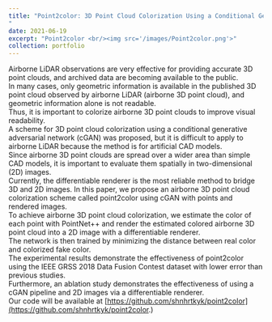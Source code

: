```yaml
---
title: "Point2color: 3D Point Cloud Colorization Using a Conditional Generative Network and Differentiable Rendering for Airborne LiDAR
"
date: 2021-06-19
excerpt: "Point2color <br/><img src='/images/Point2color.png'>"
collection: portfolio
---
```


Airborne LiDAR observations are very effective for providing accurate 3D point clouds, and archived data are becoming available to the public.  
In many cases, only geometric information is available in the published 3D point cloud observed by airborne LiDAR (airborne 3D point cloud), and geometric information alone is not readable.  
Thus, it is important to colorize airborne 3D point clouds to improve visual readability.  
A scheme for 3D point cloud colorization using a conditional generative adversarial network (cGAN) was proposed, but it is difficult to apply to airborne LiDAR because the method is for artificial CAD models.  
Since airborne 3D point clouds are spread over a wider area than simple CAD models, it is important to evaluate them spatially in two-dimensional (2D) images.  
Currently, the differentiable renderer is the most reliable method to bridge 3D and 2D images.
In this paper, we propose an airborne 3D point cloud colorization scheme called point2color using cGAN with points and rendered images.  
To achieve airborne 3D point cloud colorization, we estimate the color of each point with PointNet++ and render the estimated colored airborne 3D point cloud into a 2D image with a differentiable renderer.  
The network is then trained by minimizing the distance between real color and colorized fake color.  
The experimental results demonstrate the effectiveness of point2color using the IEEE GRSS 2018 Data Fusion Contest dataset with lower error than previous studies.  
Furthermore, an ablation study demonstrates the effectiveness of using a cGAN pipeline and 2D images via a differentiable renderer.  
Our code will be available at [https://github.com/shnhrtkyk/point2color](https://github.com/shnhrtkyk/point2color.)